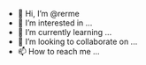 - 👋 Hi, I’m @rerme
- 👀 I’m interested in ...
- 🌱 I’m currently learning ...
- 💞️ I’m looking to collaborate on ...
- 📫 How to reach me ...

<!---
rerme/rerme is a ✨ special ✨ repository because its `README.md` (this file) appears on your GitHub profile.
You can click the Preview link to take a look at your changes.
--->
